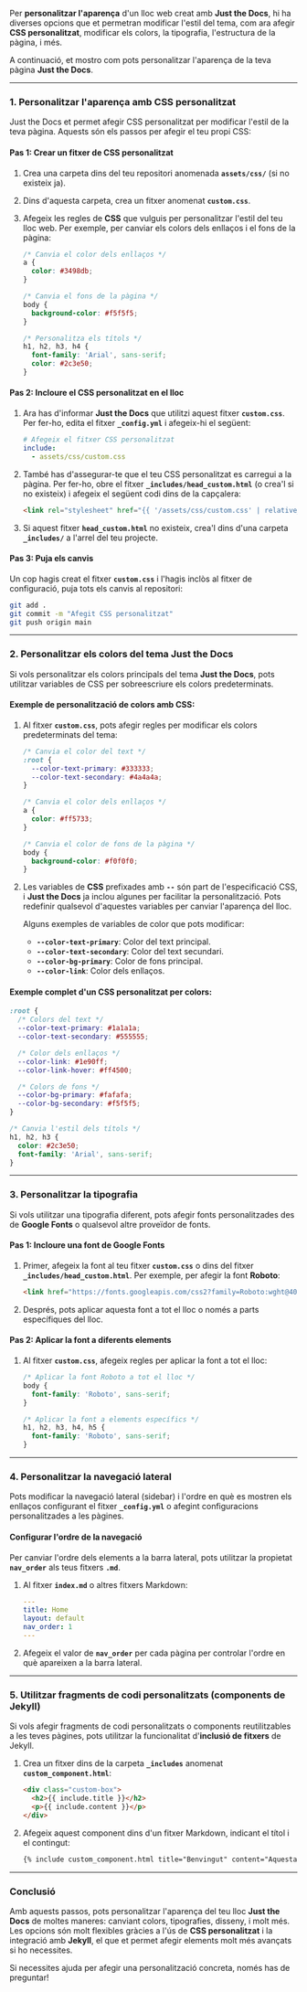 Per **personalitzar l'aparença** d'un lloc web creat amb **Just the Docs**, hi ha diverses opcions que et permetran modificar l'estil del tema, com ara afegir **CSS personalitzat**, modificar els colors, la tipografia, l'estructura de la pàgina, i més.

A continuació, et mostro com pots personalitzar l'aparença de la teva pàgina **Just the Docs**.

---

### **1. Personalitzar l'aparença amb CSS personalitzat**

Just the Docs et permet afegir CSS personalitzat per modificar l'estil de la teva pàgina. Aquests són els passos per afegir el teu propi CSS:

#### **Pas 1: Crear un fitxer de CSS personalitzat**

1. Crea una carpeta dins del teu repositori anomenada **`assets/css/`** (si no existeix ja).

2. Dins d'aquesta carpeta, crea un fitxer anomenat **`custom.css`**.

3. Afegeix les regles de **CSS** que vulguis per personalitzar l'estil del teu lloc web. Per exemple, per canviar els colors dels enllaços i el fons de la pàgina:

   ```css
   /* Canvia el color dels enllaços */
   a {
     color: #3498db;
   }

   /* Canvia el fons de la pàgina */
   body {
     background-color: #f5f5f5;
   }

   /* Personalitza els títols */
   h1, h2, h3, h4 {
     font-family: 'Arial', sans-serif;
     color: #2c3e50;
   }
   ```

#### **Pas 2: Incloure el CSS personalitzat en el lloc**

1. Ara has d'informar **Just the Docs** que utilitzi aquest fitxer **`custom.css`**. Per fer-ho, edita el fitxer **`_config.yml`** i afegeix-hi el següent:

   ```yaml
   # Afegeix el fitxer CSS personalitzat
   include:
     - assets/css/custom.css
   ```

2. També has d'assegurar-te que el teu CSS personalitzat es carregui a la pàgina. Per fer-ho, obre el fitxer **`_includes/head_custom.html`** (o crea'l si no existeix) i afegeix el següent codi dins de la capçalera:

   ```html
   <link rel="stylesheet" href="{{ '/assets/css/custom.css' | relative_url }}">
   ```

3. Si aquest fitxer **`head_custom.html`** no existeix, crea'l dins d'una carpeta **`_includes/`** a l'arrel del teu projecte.

#### **Pas 3: Puja els canvis**

Un cop hagis creat el fitxer **`custom.css`** i l'hagis inclòs al fitxer de configuració, puja tots els canvis al repositori:

```bash
git add .
git commit -m "Afegit CSS personalitzat"
git push origin main
```

---

### **2. Personalitzar els colors del tema Just the Docs**

Si vols personalitzar els colors principals del tema **Just the Docs**, pots utilitzar variables de CSS per sobreescriure els colors predeterminats.

#### **Exemple de personalització de colors amb CSS:**

1. Al fitxer **`custom.css`**, pots afegir regles per modificar els colors predeterminats del tema:

   ```css
   /* Canvia el color del text */
   :root {
     --color-text-primary: #333333;
     --color-text-secondary: #4a4a4a;
   }

   /* Canvia el color dels enllaços */
   a {
     color: #ff5733;
   }

   /* Canvia el color de fons de la pàgina */
   body {
     background-color: #f0f0f0;
   }
   ```

2. Les variables de **CSS** prefixades amb **`--`** són part de l'especificació CSS, i **Just the Docs** ja inclou algunes per facilitar la personalització. Pots redefinir qualsevol d'aquestes variables per canviar l'aparença del lloc.

   Alguns exemples de variables de color que pots modificar:
   - **`--color-text-primary`**: Color del text principal.
   - **`--color-text-secondary`**: Color del text secundari.
   - **`--color-bg-primary`**: Color de fons principal.
   - **`--color-link`**: Color dels enllaços.

#### **Exemple complet d'un CSS personalitzat per colors:**

```css
:root {
  /* Colors del text */
  --color-text-primary: #1a1a1a;
  --color-text-secondary: #555555;

  /* Color dels enllaços */
  --color-link: #1e90ff;
  --color-link-hover: #ff4500;

  /* Colors de fons */
  --color-bg-primary: #fafafa;
  --color-bg-secondary: #f5f5f5;
}

/* Canvia l'estil dels títols */
h1, h2, h3 {
  color: #2c3e50;
  font-family: 'Arial', sans-serif;
}
```

---

### **3. Personalitzar la tipografia**

Si vols utilitzar una tipografia diferent, pots afegir fonts personalitzades des de **Google Fonts** o qualsevol altre proveïdor de fonts.

#### **Pas 1: Incloure una font de Google Fonts**

1. Primer, afegeix la font al teu fitxer **`custom.css`** o dins del fitxer **`_includes/head_custom.html`**. Per exemple, per afegir la font **Roboto**:

   ```html
   <link href="https://fonts.googleapis.com/css2?family=Roboto:wght@400;700&display=swap" rel="stylesheet">
   ```

2. Després, pots aplicar aquesta font a tot el lloc o només a parts específiques del lloc.

#### **Pas 2: Aplicar la font a diferents elements**

1. Al fitxer **`custom.css`**, afegeix regles per aplicar la font a tot el lloc:

   ```css
   /* Aplicar la font Roboto a tot el lloc */
   body {
     font-family: 'Roboto', sans-serif;
   }

   /* Aplicar la font a elements específics */
   h1, h2, h3, h4, h5 {
     font-family: 'Roboto', sans-serif;
   }
   ```

---

### **4. Personalitzar la navegació lateral**

Pots modificar la navegació lateral (sidebar) i l'ordre en què es mostren els enllaços configurant el fitxer **`_config.yml`** o afegint configuracions personalitzades a les pàgines.

#### **Configurar l'ordre de la navegació**

Per canviar l'ordre dels elements a la barra lateral, pots utilitzar la propietat **`nav_order`** als teus fitxers **`.md`**.

1. Al fitxer **`index.md`** o altres fitxers Markdown:
   ```yaml
   ---
   title: Home
   layout: default
   nav_order: 1
   ---
   ```

2. Afegeix el valor de **`nav_order`** per cada pàgina per controlar l'ordre en què apareixen a la barra lateral.

---

### **5. Utilitzar fragments de codi personalitzats (components de Jekyll)**

Si vols afegir fragments de codi personalitzats o components reutilitzables a les teves pàgines, pots utilitzar la funcionalitat d'**inclusió de fitxers** de Jekyll.

1. Crea un fitxer dins de la carpeta **`_includes`** anomenat **`custom_component.html`**:
   ```html
   <div class="custom-box">
     <h2>{{ include.title }}</h2>
     <p>{{ include.content }}</p>
   </div>
   ```

2. Afegeix aquest component dins d'un fitxer Markdown, indicant el títol i el contingut:
   ```markdown
   {% include custom_component.html title="Benvingut" content="Aquesta és una caixa personalitzada." %}
   ```

---

### **Conclusió**

Amb aquests passos, pots personalitzar l'aparença del teu lloc **Just the Docs** de moltes maneres: canviant colors, tipografies, disseny, i molt més. Les opcions són molt flexibles gràcies a l'ús de **CSS personalitzat** i la integració amb **Jekyll**, el que et permet afegir elements molt més avançats si ho necessites.

Si necessites ajuda per afegir una personalització concreta, només has de preguntar!